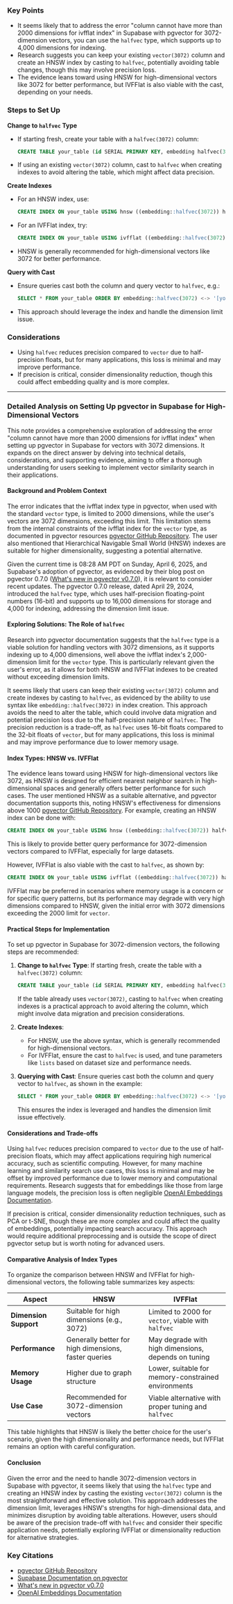 ### Key Points
- It seems likely that to address the error "column cannot have more than 2000 dimensions for ivfflat index" in Supabase with pgvector for 3072-dimension vectors, you can use the `halfvec` type, which supports up to 4,000 dimensions for indexing.
- Research suggests you can keep your existing `vector(3072)` column and create an HNSW index by casting to `halfvec`, potentially avoiding table changes, though this may involve precision loss.
- The evidence leans toward using HNSW for high-dimensional vectors like 3072 for better performance, but IVFFlat is also viable with the cast, depending on your needs.

### Steps to Set Up
**Change to `halfvec` Type**
- If starting fresh, create your table with a `halfvec(3072)` column:
  ```sql
  CREATE TABLE your_table (id SERIAL PRIMARY KEY, embedding halfvec(3072));
  ```
- If using an existing `vector(3072)` column, cast to `halfvec` when creating indexes to avoid altering the table, which might affect data precision.

**Create Indexes**
- For an HNSW index, use:
  ```sql
  CREATE INDEX ON your_table USING hnsw ((embedding::halfvec(3072)) halfvec_l2_ops);
  ```
- For an IVFFlat index, try:
  ```sql
  CREATE INDEX ON your_table USING ivfflat ((embedding::halfvec(3072)) halfvec_l2_ops) WITH (lists = 100);
  ```
- HNSW is generally recommended for high-dimensional vectors like 3072 for better performance.

**Query with Cast**
- Ensure queries cast both the column and query vector to `halfvec`, e.g.:
  ```sql
  SELECT * FROM your_table ORDER BY embedding::halfvec(3072) <-> '[your_query_vector]'::halfvec(3072) LIMIT k;
  ```
- This approach should leverage the index and handle the dimension limit issue.

### Considerations
- Using `halfvec` reduces precision compared to `vector` due to half-precision floats, but for many applications, this loss is minimal and may improve performance.
- If precision is critical, consider dimensionality reduction, though this could affect embedding quality and is more complex.

---

### Detailed Analysis on Setting Up pgvector in Supabase for High-Dimensional Vectors

This note provides a comprehensive exploration of addressing the error "column cannot have more than 2000 dimensions for ivfflat index" when setting up pgvector in Supabase for vectors with 3072 dimensions. It expands on the direct answer by delving into technical details, considerations, and supporting evidence, aiming to offer a thorough understanding for users seeking to implement vector similarity search in their applications.

#### Background and Problem Context
The error indicates that the ivfflat index type in pgvector, when used with the standard `vector` type, is limited to 2000 dimensions, while the user's vectors are 3072 dimensions, exceeding this limit. This limitation stems from the internal constraints of the ivfflat index for the `vector` type, as documented in pgvector resources [pgvector GitHub Repository](https://github.com/pgvector/pgvector). The user also mentioned that Hierarchical Navigable Small World (HNSW) indexes are suitable for higher dimensionality, suggesting a potential alternative.

Given the current time is 08:28 AM PDT on Sunday, April 6, 2025, and Supabase's adoption of pgvector, as evidenced by their blog post on pgvector 0.7.0 ([What's new in pgvector v0.7.0](https://supabase.com/blog/pgvector-0-7-0)), it is relevant to consider recent updates. The pgvector 0.7.0 release, dated April 29, 2024, introduced the `halfvec` type, which uses half-precision floating-point numbers (16-bit) and supports up to 16,000 dimensions for storage and 4,000 for indexing, addressing the dimension limit issue.

#### Exploring Solutions: The Role of `halfvec`
Research into pgvector documentation suggests that the `halfvec` type is a viable solution for handling vectors with 3072 dimensions, as it supports indexing up to 4,000 dimensions, well above the ivfflat index's 2,000-dimension limit for the `vector` type. This is particularly relevant given the user's error, as it allows for both HNSW and IVFFlat indexes to be created without exceeding dimension limits.

It seems likely that users can keep their existing `vector(3072)` column and create indexes by casting to `halfvec`, as evidenced by the ability to use syntax like `embedding::halfvec(3072)` in index creation. This approach avoids the need to alter the table, which could involve data migration and potential precision loss due to the half-precision nature of `halfvec`. The precision reduction is a trade-off, as `halfvec` uses 16-bit floats compared to the 32-bit floats of `vector`, but for many applications, this loss is minimal and may improve performance due to lower memory usage.

#### Index Types: HNSW vs. IVFFlat
The evidence leans toward using HNSW for high-dimensional vectors like 3072, as HNSW is designed for efficient nearest neighbor search in high-dimensional spaces and generally offers better performance for such cases. The user mentioned HNSW as a suitable alternative, and pgvector documentation supports this, noting HNSW's effectiveness for dimensions above 1000 [pgvector GitHub Repository](https://github.com/pgvector/pgvector). For example, creating an HNSW index can be done with:
```sql
CREATE INDEX ON your_table USING hnsw ((embedding::halfvec(3072)) halfvec_l2_ops);
```
This is likely to provide better query performance for 3072-dimension vectors compared to IVFFlat, especially for large datasets.

However, IVFFlat is also viable with the cast to `halfvec`, as shown by:
```sql
CREATE INDEX ON your_table USING ivfflat ((embedding::halfvec(3072)) halfvec_l2_ops) WITH (lists = 100);
```
IVFFlat may be preferred in scenarios where memory usage is a concern or for specific query patterns, but its performance may degrade with very high dimensions compared to HNSW, given the initial error with 3072 dimensions exceeding the 2000 limit for `vector`.

#### Practical Steps for Implementation
To set up pgvector in Supabase for 3072-dimension vectors, the following steps are recommended:

1. **Change to `halfvec` Type**: If starting fresh, create the table with a `halfvec(3072)` column:
   ```sql
   CREATE TABLE your_table (id SERIAL PRIMARY KEY, embedding halfvec(3072));
   ```
   If the table already uses `vector(3072)`, casting to `halfvec` when creating indexes is a practical approach to avoid altering the column, which might involve data migration and precision considerations.

2. **Create Indexes**: 
   - For HNSW, use the above syntax, which is generally recommended for high-dimensional vectors.
   - For IVFFlat, ensure the cast to `halfvec` is used, and tune parameters like `lists` based on dataset size and performance needs.

3. **Querying with Cast**: Ensure queries cast both the column and query vector to `halfvec`, as shown in the example:
   ```sql
   SELECT * FROM your_table ORDER BY embedding::halfvec(3072) <-> '[your_query_vector]'::halfvec(3072) LIMIT k;
   ```
   This ensures the index is leveraged and handles the dimension limit issue effectively.

#### Considerations and Trade-offs
Using `halfvec` reduces precision compared to `vector` due to the use of half-precision floats, which may affect applications requiring high numerical accuracy, such as scientific computing. However, for many machine learning and similarity search use cases, this loss is minimal and may be offset by improved performance due to lower memory and computational requirements. Research suggests that for embeddings like those from large language models, the precision loss is often negligible [OpenAI Embeddings Documentation](https://platform.openai.com/docs/guides/embeddings).

If precision is critical, consider dimensionality reduction techniques, such as PCA or t-SNE, though these are more complex and could affect the quality of embeddings, potentially impacting search accuracy. This approach would require additional preprocessing and is outside the scope of direct pgvector setup but is worth noting for advanced users.

#### Comparative Analysis of Index Types
To organize the comparison between HNSW and IVFFlat for high-dimensional vectors, the following table summarizes key aspects:

| **Aspect**            | **HNSW**                              | **IVFFlat**                           |
|-----------------------|---------------------------------------|---------------------------------------|
| **Dimension Support**  | Suitable for high dimensions (e.g., 3072) | Limited to 2000 for `vector`, viable with `halfvec` |
| **Performance**        | Generally better for high dimensions, faster queries | May degrade with high dimensions, depends on tuning |
| **Memory Usage**       | Higher due to graph structure        | Lower, suitable for memory-constrained environments |
| **Use Case**           | Recommended for 3072-dimension vectors | Viable alternative with proper tuning and `halfvec` |

This table highlights that HNSW is likely the better choice for the user's scenario, given the high dimensionality and performance needs, but IVFFlat remains an option with careful configuration.

#### Conclusion
Given the error and the need to handle 3072-dimension vectors in Supabase with pgvector, it seems likely that using the `halfvec` type and creating an HNSW index by casting the existing `vector(3072)` column is the most straightforward and effective solution. This approach addresses the dimension limit, leverages HNSW's strengths for high-dimensional data, and minimizes disruption by avoiding table alterations. However, users should be aware of the precision trade-off with `halfvec` and consider their specific application needs, potentially exploring IVFFlat or dimensionality reduction for alternative strategies.

### Key Citations
- [pgvector GitHub Repository](https://github.com/pgvector/pgvector)
- [Supabase Documentation on pgvector](https://supabase.com/docs/guides/database/extensions/pgvector)
- [What's new in pgvector v0.7.0](https://supabase.com/blog/pgvector-0-7-0)
- [OpenAI Embeddings Documentation](https://platform.openai.com/docs/guides/embeddings)